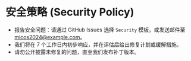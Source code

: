 # 安全策略 (Security Policy)

- 报告安全问题：请通过 GitHub Issues 选择 `Security` 模板，或发送邮件至 micos2024@example.com。
- 我们将在 7 个工作日内初步响应，并在评估后给出修复计划或缓解措施。
- 请勿公开披露未修复的问题，直至我们发布补丁版本。
